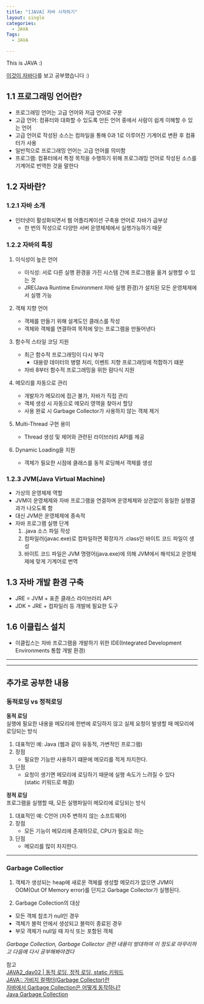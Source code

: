 ```yaml
---
title: "[JAVA] 자바 시작하기"
layout: single
categories:
  - JAVA
Tags:
  - JAVA

---
```

This is JAVA :)  

[이것이 자바다](https://www.aladin.co.kr/shop/wproduct.aspx?ItemId=50563128)를 보고 공부했습니다 :)

## 1.1 프로그래밍 언어란?
  * 프로그래밍 언어는 고급 언어와 저급 언어로 구분  
  * 고급 언어: 컴퓨터와 대화할 수 있도록 만든 언어 중에서 사람이 쉽게 이해할 수 있는 언어  
  * 고급 언어로 작성된 소스는 컴파일을 통해 0과 1로 이루어진 기계어로 변환 후 컴퓨터가 사용  
  * 일반적으로 프로그래밍 언어는 고급 언어를 의미함  
  * 프로그램: 컴퓨터에서 특정 목적을 수행하기 위해 프로그래밍 언어로 작성된 소스를 기계어로 번역한 것을 말한다  


## 1.2 자바란? 
### 1.2.1 자바 소개 
* 인터넷이 활성화되면서 웹 어플리케이션 구축용 언어로 자바가 급부상  
  * 한 번의 작성으로 다양한 서버 운영체제에서 실행가능하기 때문  

### 1.2.2 자바의 특징   
  1. 이식성이 높은 언어  
      * 이식성: 서로 다른 실행 환경을 가진 시스템 간에 프로그램을 옮겨 실행할 수 있는 것  
      * JRE(Java Runtime Environment 자바 실행 환경)가 설치된 모든 운영체제에서 실행 가능  
    
  2. 객체 지향 언어  
      * 객체를 만들기 위해 설계도인 클래스를 작성  
      * 객체와 객체를 연결하여 목적에 맞는 프로그램을 만들어낸다  
  3. 함수적 스타일 코딩 지원  
      * 최근 함수적 프로그래밍이 다시 부각  
        * 대용량 데이터의 병렬 처리, 이벤트 지향 프로그래밍에 적합하기 떄문  
      * 자바 8부터 함수적 프로그래밍을 위한 람다식 지원  
  4. 메모리를 자동으로 관리  
      * 개발자가 메모리에 접근 불가, 자바가 직접 관리  
      * 객체 생성 시 자동으로 메모리 영역을 찾아서 할당  
      * 사용 완료 시 Garbage Collector가 사용하지 않는 객체 제거  
  5. Multi-Thread 구현 용이  
      * Thread 생성 및 제어와 관련된 라이브러리 API를 제공  
  6. Dynamic Loading을 지원  
      * 객체가 필요한 시점에 클래스를 동적 로딩해서 객체를 생성  

### 1.2.3 JVM(Java Virtual Machine)  
* 가상의 운영체제 역할  
* JVM이 운영체제와 자바 프로그램을 연결하며 운영체제와 상관없이 동일한 실행결과가 나오도록 함  
* 대신 JVM은 운영체제에 종속적  
* 자바 프로그램 실행 단계  
  1. .java 소스 파일 작성  
  2. 컴파일러(javac.exe)로 컴파일하면 확장자가 .class인 바이트 코드 파일이 생성  
  3. 바이트 코드 파일은 JVM 명령어(java.exe)에 의해 JVM에서 해석되고 운영체제에 맞게 기계어로 번역  
   
   
   
## 1.3 자바 개발 환경 구축  
* JRE = JVM + 표준 클래스 라이브러리 API   
* JDK = JRE + 컴파일러 등 개발에 필요한 도구    

## 1.6 이클립스 설치  
* 이클립스는 자바 프로그램을 개발하기 위한 IDE(Integrated Development Environments 통합 개발 환경)


---
---
## 추가로 공부한 내용  
### 동적로딩 vs 정적로딩  
**동적 로딩**  
    실행에 필요한 내용을 메모리에 한번에 로딩하지 않고 실제 요청이 발생할 때 메모리에 로딩되는 방식  
  1. 대표적인 예: Java (웹과 같이 유동적, 가변적인 프로그램)  
  2. 장점   
      - 필요한 기능만 사용하기 떄문에 메모리를 적게 차지한다.  
  3. 단점  
      - 요청이 생기면 메모리에 로딩하기 때문에 실행 속도가 느려질 수 있다  
        (static 키워드로 해결)  

**정적 로딩**  
  프로그램을 실행할 때, 모든 실행파일이 메모리에 로딩되는 방식  
  1. 대표적인 예: C언어 (자주 변하지 않는 소프트웨어)  
  2. 장점  
      - 모든 기능이 메모리에 존재하므로, CPU가 필요로 하는  
  3. 단점  
      - 메모리를 많이 차지한다.  

---
### Garbage Collectior  

1. 객체가 생성되는 heap에 새로운 객체를 생성할 메모리가 없으면 JVM이 OOM(Out Of Memory error)를 던지고 Garbage Collector가 실행된다.  

2. Garbage Collection의 대상  
 * 모든 객체 참조가 null인 경우  
 * 객체가 블럭 안에서 생성되고 블럭이 종료된 경우  
 * 부모 객체가 null일 때 자식 또는 포함된 객체  

*Garbage Collection, Garbage Collector 관련 내용이 방대하여 이 정도로 마무리하고 다음에 다시 공부해봐야겠다*


참고  
[JAVA2_day02 | 동적 로딩, 정적 로딩, static 키워드](https://ubange.tistory.com/223)  
[JAVA:: 가비지 컬렉터(Garbage Collector)란](https://wanzargen.tistory.com/15)  
[자바에서 Garbage Collection은 어떻게 동작하나?](http://www.jpstory.net/2013/12/15/garbage-collection-in-java/)  
[Java Garbage Collection](https://d2.naver.com/helloworld/1329)  